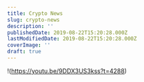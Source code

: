 ```yaml
---
title: Crypto News
slug: crypto-news
description: ''
publishedDate: 2019-08-22T15:20:28.000Z
lastModifiedDate: 2019-08-22T15:20:28.000Z
coverImage: ''
draft: true
---
```


!(https://youtu.be/9DDX3US3kss?t=4288)
